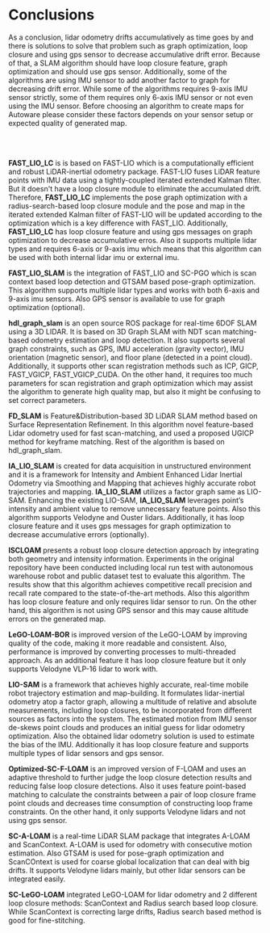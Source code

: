 # Conclusions

As a conclusion, lidar odometry drifts accumulatively as time goes by and there is solutions to solve that problem such as graph optimization, loop closure and using gps sensor to decrease accumulative drift error. Because of that, a SLAM algorithm should have loop closure feature, graph optimization and should use gps sensor. Additionally, some of the algorithms are using IMU sensor to add another factor to graph for decreasing drift error. While some of the algorithms requires 9-axis IMU sensor strictly, some of them requires only 6-axis IMU sensor or not even using the IMU sensor. Before choosing an algorithm to create maps for Autoware please consider these factors depends on your sensor setup or expected quality of generated map.

<br>
<br>

**FAST_LIO_LC** is is based on FAST-LIO which is a computationally efficient and robust LiDAR-inertial odometry package. FAST-LIO fuses LiDAR feature points with IMU data using a tightly-coupled iterated extended Kalman filter. But it doesn't have a loop closure module to eliminate the accumulated drift. Therefore, **FAST_LIO_LC** implements the pose graph optimization with a radius-search-based loop closure module and the pose and map in the iterated extended Kalman filter of FAST-LIO will be updated according to the optimization which is a key difference with FAST_LIO. Additionally, **FAST_LIO_LC** has loop closure feature and using gps messages on graph optimization to decrease accumulative erros. Also it supports multiple lidar types and requires 6-axis or 9-axis imu which means that this algorithm can be used with both internal lidar imu or external imu.

**FAST_LIO_SLAM** is the integration of FAST_LIO and SC-PGO which is scan context based loop detection and GTSAM based pose-graph optimization. This algorithm supports multiple lidar types and works with both 6-axis and 9-axis imu sensors. Also GPS sensor is available to use for graph optimization (optional).

**hdl_graph_slam** is an open source ROS package for real-time 6DOF SLAM using a 3D LIDAR. It is based on 3D Graph SLAM with NDT scan matching-based odometry estimation and loop detection. It also supports several graph constraints, such as GPS, IMU acceleration (gravity vector), IMU orientation (magnetic sensor), and floor plane (detected in a point cloud). Additionally, it supports other scan registration methods such as ICP, GICP, FAST_VGICP, FAST_VGICP_CUDA. On the other hand, it requires too much parameters for scan registration and graph optimization which may assist the algorithm to generate high quality map, but also it might be confusing to set correct parameters.

**FD_SLAM** is Feature&Distribution-based 3D LiDAR SLAM method based on Surface Representation Refinement. In this algorithm novel feature-based Lidar odometry used for fast scan-matching, and used a proposed UGICP method for keyframe matching. Rest of the algorithm is based on hdl_graph_slam.

**IA_LIO_SLAM** is created for data acquisition in unstructured environment and it is a framework for Intensity and Ambient Enhanced Lidar Inertial Odometry via Smoothing and Mapping that achieves highly accurate robot trajectories and mapping. **IA_LIO_SLAM** utilizes a factor graph same as LIO-SAM. Enhancing the existing LIO-SAM, **IA_LIO_SLAM** leverages point’s intensity and ambient value to remove unnecessary feature points. Also this algorithm supports Velodyne and Ouster lidars. Additionally, it has loop closure feature and it uses gps messages for graph optimization to decrease accumulative errors (optionally).

**ISCLOAM** presents a robust loop closure detection approach by integrating both geometry and intensity information. Experiments in the original repository have been conducted including local run test with autonomous warehouse robot and public dataset test to evaluate this algorithm. The results show that this algorithm achieves competitive recall precision and recall rate compared to the state-of-the-art methods. Also this algorithm has loop closure feature and only requires lidar sensor to run. On the other hand, this algorithm is not using GPS sensor and this may cause altitude errors on the generated map.

**LeGO-LOAM-BOR** is improved version of the LeGO-LOAM by improving quality of the code, making it more readable and consistent. Also, performance is improved by converting processes to multi-threaded approach. As an additional feature it has loop closure feature but it only supports Velodyne VLP-16 lidar to work with.

**LIO-SAM** is a framework that achieves highly accurate, real-time mobile robot trajectory estimation and map-building. It formulates lidar-inertial odometry atop a factor graph, allowing a multitude of relative and absolute measurements, including loop closures, to be incorporated from different sources as factors into the system. The estimated motion from IMU sensor de-skews point clouds and produces an initial guess for lidar odometry optimization. Also the obtained lidar odometry solution is used to estimate the bias of the IMU. Additionally it has loop closure feature and supports multiple types of lidar sensors and gps sensor.

**Optimized-SC-F-LOAM** is an improved version of F-LOAM and uses an adaptive threshold to further judge the loop closure detection results and reducing false loop closure detections. Also it uses feature point-based matching to calculate the constraints between a pair of loop closure frame point clouds and decreases time consumption of constructing loop frame constraints. On the other hand, it only supports Velodyne lidars and not using gps sensor.

**SC-A-LOAM** is a real-time LiDAR SLAM package that integrates A-LOAM and ScanContext. A-LOAM is used for odometry with consecutive motion estimation. Also GTSAM is used for pose-graph optimization and ScanCOntext is used for coarse global localization that can deal with big drifts. It supports Velodyne lidars mainly, but other lidar sensors can be integrated easily.

**SC-LeGO-LOAM** integrated LeGO-LOAM for lidar odometry and 2 different loop closure methods: ScanContext and Radius search based loop closure. While ScanContext is correcting large drifts, Radius search based method is good for fine-stitching.
